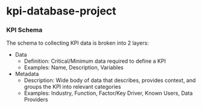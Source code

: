# kpi-database-project

### KPI Schema

The schema to collecting KPI data is broken into 2 layers:
- Data
  - Definition: Critical/Minimum data required to define a KPI
  - Examples: Name, Description, Variables
- Metadata
  - Description: Wide body of data that describes, provides context, and groups the KPI into relevant categories
  - Examples: Industry, Function, Factor/Key Driver, Known Users, Data Providers


